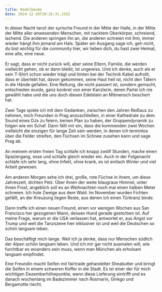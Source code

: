 ```yaml
---
title: Nadelbäume
date: 2024-12-20T20:26:31.155Z
---
```

In dieser Nacht tanzt der syrische Freund in der Mitte der Halle, in der Mitte der Mitte aller anwesenden Menschen, mit nacktem Oberkörper, schreiend, lachend. Die anderen springen ihn an, die anderen schreien mit ihm, immer wieder hängt ihm jemand am Hals. Später am Ausgang sage ich, geh nicht, du bist wichtig für die community hier, wir lieben dich, du hast zwei Heimat, eine alte, eine neue.\
\
Er sagt, dass er nicht zurück will, aber seine Eltern, Familie, die werden vielleicht gehen, ob er dann bleibt, ist ungewiss. Und ich denke, auch als er sein T-Shirt schon wieder trägt und hinten bei der Technik Kabel aufrollt, dass er überlebt hat, davon gekommen, seine Haut heil ist, nicht den Tätern in die Hände gefallen. Eine Rettung, die nicht passiert ist, sondern gemacht, entschieden wurde, ganz konkret von einer Kanzlerin, deren Partei ich nie gewählt habe und die uns doch diesen Edelstein an Mitmensch beschert hat.\
\
Zwei Tage spiele ich mit dem Gedanken, zwischen den Jahren Reißaus zu nehmen, mich Freunden in Prag anzuschließen, in einer Kathedrale zu dem Sound eines DJs zu feiern, keinen Plan zu haben, der Gruppendynamik zu folgen wie ein Schaf. Dann fällt mir ein, dass die kommenden zwei Wochen vielleicht die einzigen für lange Zeit sein werden, in denen ich terminlos über die Felder streifen, den Füchsen im Schnee zusehen kann und sage Prag ab.\
\
An meinem ersten freien Tag schlafe ich knapp zwölf Stunden, mache einen Spaziergang, esse und schlafe gleich wieder ein. Auch in der Folgenacht schlafe ich sehr lang, ohne Infekt, ohne krank, es ist einfach Winter und viel Arbeit gewesen.\
\
Am anderen Morgen sehe ich drei, große, rote Füchse in ihrem, um diese Jahreszeit, dichten Pelz. Über ihnen der weite blaugraue Himmel, unter ihnen Frost, angeblich soll es an Weihnachten noch mal einen halben Meter schneien. Ich hole Zweige aus dem Wald. Im November wurden Fichten gefällt, an der Kreuzung liegen Reste, aus denen ich einen Türkranz binde.\
\
Dann treffe ich einen neuen Freund, einen vor wenigen Wochen aus San Francisco her gezogenen Mann, dessen Hund gerade gestorben ist. Auf meine Frage, warum er die USA verlassen hat, antwortet er, aus Angst vor Trump und weil die Tanzszene hier inklusiver ist und weil die Deutschen so schön langsam leben.\
\
Das beschäftigt mich lange. Weil ich ja denke, dass nur Menschen südlich der Alpen schön langsam leben. Und ich mir gar nicht ausmalen will, wie furchtbar es woanders sein muss, wenn man München als erholsam langsam empfindet.

Eine Freundin macht Seifen mit fairtrade gehandelter Sheabutter und bringt die Seifen in einem schweren Koffer in die Stadt. Es ist einer der für mich wichtigen Dezemberhöhepunkte, wenn diese Lieferung eintrifft und es danach wochenlang im Badezimmer nach Rosmarin, Ginkgo und Bergamotte riecht.